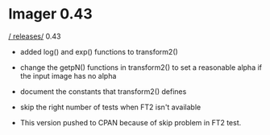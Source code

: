 # Imager 0.43

[ / ](..) [releases/](./) 0.43

- added log() and exp() functions to transform2()

- change the getpN() functions in transform2() to set a   reasonable alpha if the input image has no alpha

- document the constants that transform2() defines

- skip the right number of tests when FT2 isn't available

- This version pushed to CPAN because of skip problem in FT2 test.